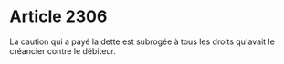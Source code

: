 # Article 2306

La caution qui a payé la dette est subrogée à tous les droits qu'avait le créancier contre le débiteur.
